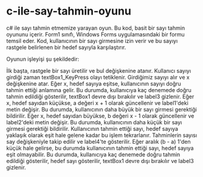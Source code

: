 # c-ile-say-tahmin-oyunu
c# ile sayı tahmin etmemize yarayan oyun.
Bu kod, basit bir sayı tahmin oyununu içerir. Form1 sınıfı, Windows Forms uygulamasındaki bir formu temsil eder. Kod, kullanıcının bir sayı girmesine izin verir ve bu sayıyı rastgele belirlenen bir hedef sayıyla karşılaştırır.

Oyunun işleyişi şu şekildedir:

İlk başta, rastgele bir sayı üretilir ve bul değişkenine atanır.
Kullanıcı sayıyı girdiği zaman textBox1_KeyPress olayı tetiklenir.
Girdiğimiz sayıyı alır ve x değişkenine atar.
Eğer x, hedef sayıya eşitse, kullanıcının sayıyı doğru tahmin ettiği anlamına gelir. Bu durumda, kullanıcıya kaç denemede doğru tahmin edildiği gösterilir, textBox1 devre dışı bırakılır ve label3 gizlenir.
Eğer x, hedef sayıdan küçükse, a değeri x + 1 olarak güncellenir ve label1'deki metin değişir. Bu durumda, kullanıcının daha büyük bir sayı girmesi gerektiği bildirilir.
Eğer x, hedef sayıdan büyükse, b değeri x - 1 olarak güncellenir ve label2'deki metin değişir. Bu durumda, kullanıcının daha küçük bir sayı girmesi gerektiği bildirilir.
Kullanıcının tahmin ettiği sayı, hedef sayıya yaklaşık olarak eşit hale gelene kadar bu işlem tekrarlanır.
Tahminlerin sayısı say değişkeniyle takip edilir ve label4'te gösterilir.
Eğer aralık (b - a) 1'den küçük hale gelirse, bu durumda kullanıcının tahmin ettiği sayı, hedef sayıya eşit olmayabilir. Bu durumda, kullanıcıya kaç denemede doğru tahmin edildiği gösterilir, hedef sayı gösterilir, textBox1 devre dışı bırakılır ve label3 gizlenir.
